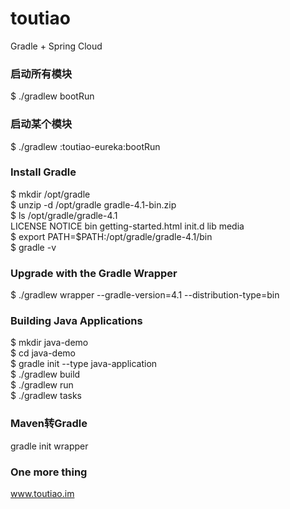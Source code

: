 # toutiao
Gradle + Spring Cloud <br>
### 启动所有模块
$ ./gradlew bootRun
### 启动某个模块
$ ./gradlew :toutiao-eureka:bootRun

### Install Gradle
$ mkdir /opt/gradle <br>
$ unzip -d /opt/gradle gradle-4.1-bin.zip <br>
$ ls /opt/gradle/gradle-4.1 <br>
LICENSE  NOTICE  bin  getting-started.html  init.d  lib  media <br>
$ export PATH=$PATH:/opt/gradle/gradle-4.1/bin <br>
$ gradle -v

### Upgrade with the Gradle Wrapper
$ ./gradlew wrapper --gradle-version=4.1 --distribution-type=bin

### Building Java Applications
$ mkdir java-demo <br>
$ cd java-demo <br>
$ gradle init --type java-application <br>
$ ./gradlew build <br>
$ ./gradlew run <br>
$ ./gradlew tasks

### Maven转Gradle
gradle init wrapper

### One more thing
www.toutiao.im

